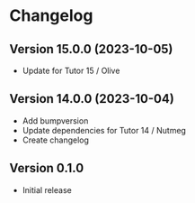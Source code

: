 # Changelog

## Version 15.0.0 (2023-10-05)
- Update for Tutor 15 / Olive

## Version 14.0.0 (2023-10-04)
- Add bumpversion
- Update dependencies for Tutor 14 / Nutmeg
- Create changelog

## Version 0.1.0
- Initial release
